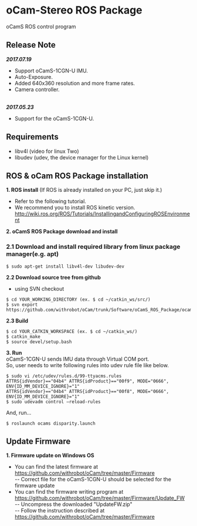 # oCam-Stereo ROS Package
oCamS ROS control program

## Release Note
***2017.07.19***
* Support oCamS-1CGN-U IMU.
* Auto-Exposure.
* Added 640x360 resolution and more frame rates.
* Camera controller.</br></br>

***2017.05.23***
* Support for the oCamS-1CGN-U.

## Requirements
- libv4l  (video for linux Two)
- libudev (udev, the device manager for the Linux kernel)

## ROS & oCam ROS Package installation
**1. ROS install** (If ROS is already installed on your PC, just skip it.)</br>
* Refer to the following tutorial.
* We recommend you to install ROS kinetic version.</br>
http://wiki.ros.org/ROS/Tutorials/InstallingandConfiguringROSEnvironment

**2. oCamS ROS Package download and install**

### 2.1 Download and install required library from linux package manager(e.g. apt)
```
$ sudo apt-get install libv4l-dev libudev-dev
```
**2.2 Download source tree from github**
* using SVN checkout
```
$ cd YOUR_WORKING_DIRECTORY (ex. $ cd ~/catkin_ws/src/)
$ svn export https://github.com/withrobot/oCam/trunk/Software/oCamS_ROS_Package/ocams
```
**2.3 Build**
```
$ cd YOUR_CATKIN_WORKSPACE (ex. $ cd ~/catkin_ws/)
$ catkin_make
$ source devel/setup.bash
```
**3. Run**</br>
oCamS-1CGN-U sends IMU data through Virtual COM port.</br>
So, user needs to write following rules into udev rule file like below.
```
$ sudo vi /etc/udev/rules.d/99-ttyacms.rules
ATTRS{idVendor}=="04b4" ATTRS{idProduct}=="00f9", MODE="0666", ENV{ID_MM_DEVICE_IGNORE}="1"
ATTRS{idVendor}=="04b4" ATTRS{idProduct}=="00f8", MODE="0666", ENV{ID_MM_DEVICE_IGNORE}="1"
$ sudo udevadm control –reload-rules
```
And, run...
```
$ roslaunch ocams disparity.launch
```

## Update Firmware
**1. Firmware update on Windows OS**</br>
- You can find the latest firmware at</br>
https://github.com/withrobot/oCam/tree/master/Firmware</br>
-- Correct file for the oCamS-1CGN-U should be selected for the firmware update
- You can find the firmware writing program at</br>
https://github.com/withrobot/oCam/tree/master/Firmware/Update_FW</br>
-- Uncompress the downloaded "UpdateFW.zip"</br>
-- Follow the instruction described at</br>
https://github.com/withrobot/oCam/tree/master/Firmware
